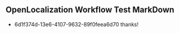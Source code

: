 ## OpenLocalization Workflow Test MarkDown
* 6d1f374d-13e6-4107-9632-89f0feea6d70 thanks!

<!--HONumber=Jul16_HO4-->


